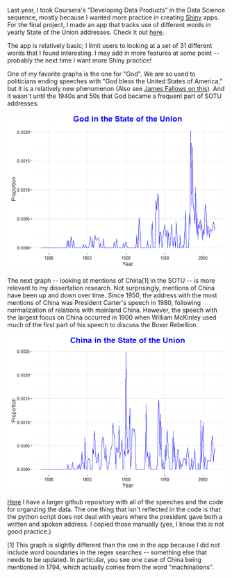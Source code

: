 Last year, I took Coursera's "Developing Data Products" in the Data Science sequence, mostly because I wanted more practice in creating [Shiny](http://shiny.rstudio.com/) apps. For the final project, I made an app that tracks use of different words in yearly State of the Union addresses. Check it out [here](https://jchaskell.shinyapps.io/SOTU/).

The app is relatively basic; I limit users to looking at a set of 31 different words that I found interesting. I may add in more features at some point -- probably the next time I want more Shiny practice!

One of my favorite graphs is the one for "God". We are so used to politicians ending speeches with "God bless the United States of America," but it is a relatively new phenomenon (Also see [James Fallows on this](http://www.theatlantic.com/technology/archive/2009/01/sorry-to-hear-obama-talking-this-way/9308/)). And it wasn't until the 1940s and 50s that God became a frequent part of SOTU addresses.

![](figures/sotu1-1.png)<!-- -->

The next graph -- looking at mentions of China[1] in the SOTU -- is more relevant to my dissertation research. Not surprisingly, mentions of China have been up and down over time. Since 1950, the address with the most mentions of China was President Carter's speech in 1980, following normalization of relations with mainland China. However, the speech with the largest focus on China occurred in 1900 when William McKinley used much of the first part of his speech to discuss the Boxer Rebellion.

![](figures/sotu2-1.png)<!-- -->

[Here](https://github.com/jchaskell/SOTU) I have a larger github repository with all of the speeches and the code for organzing the data. The one thing that isn't reflected in the code is that the python script does not deal with years where the president gave both a written and spoken address. I copied those manually (yes, I know this is not good practice.)

[1] This graph is slightly different than the one in the app because I did not include word boundaries in the regex searches -- something else that needs to be updated. In particular, you see one case of China being mentioned in 1794, which actually comes from the word "machinations".
